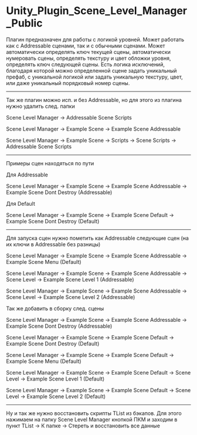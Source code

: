 # Unity_Plugin_Scene_Level_Manager_Public
Плагин предназначен для работы с логикой уровней. Может работать как с Addressable сценами, так и с обычными сценами.
Может автоматически определять ключ текущей сцены, автоматически нумеровать сцены, определять текстуру и цвет обложки уровня, определять ключ следующей сцены.
Есть логика исключений, благодаря которой можно определенной сцене задать уникальный префаб, с уникальной логикой или задать уникальную текстуру, цвет, или даже уникальный порядковый номер сцены.

---------------------------------------------------------------------------------------------------------

Так же плагин можно исп. и без Addressable, но для этого из плагина нужно удалить след. папки

Scene Level Manager -> Addressable Scene Scripts

Scene Level Manager -> Example Scene -> Example Scene Addressable

Scene Level Manager -> Example Scene -> Scripts -> Scene Scripts -> Addressable Scene Scripts

---------------------------------------------------------------------------------------------------------

Примеры сцен находяться по пути

Для Addressable

Scene Level Manager -> Example Scene -> Example Scene Addressable -> Example Scene Dont Destroy (Addressable)

Для Default

Scene Level Manager -> Example Scene -> Example Scene Default -> Example Scene Dont Destroy (Default)

---------------------------------------------------------------------------------------------------------
 
Для запуска сцен нужно пометить как Addressable следующие сцен (на их ключи в Addressable без разницы)

Scene Level Manager -> Example Scene -> Example Scene Addressable -> Example Scene Menu (Default)

Scene Level Manager -> Example Scene -> Example Scene Addressable -> Scene Level -> Example Scene Level 1 (Addressable)

Scene Level Manager -> Example Scene -> Example Scene Addressable -> Scene Level -> Example Scene Level 2 (Addressable)

Так же добавить в сборку след. сцены

Scene Level Manager -> Example Scene -> Example Scene Addressable -> Example Scene Dont Destroy (Addressable)

Scene Level Manager -> Example Scene -> Example Scene Default -> Example Scene Dont Destroy (Default)

Scene Level Manager -> Example Scene -> Example Scene Default -> Example Scene Menu (Default)

Scene Level Manager -> Example Scene -> Example Scene Default -> Scene Level -> Example Scene Level 1 (Default)

Scene Level Manager -> Example Scene -> Example Scene Default -> Scene Level -> Example Scene Level 2 (Default)

---------------------------------------------------------------------------------------------------------

Ну и так же нужно восстановить скрипты TList из бэкапов. Для этого нажимаем на папку Scene Level Manager кнопкой ПКМ и заходим в пункт TList -> К папке -> Стереть и восстановить все данные
